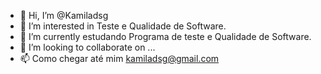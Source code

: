 - 👋 Hi, I’m @Kamiladsg
- 👀 I’m interested in  Teste e Qualidade de Software.
- 🌱 I’m currently  estudando  Programa de teste e Qualidade de Software.
- 💞️ I’m looking to collaborate on ...
- 📫 Como chegar até mim kamiladsg@gmail.com

<!---
Kamiladsg/Kamiladsg is a ✨ special ✨ repository because its `README.md` (this file) appears on your GitHub profile.
You can click the Preview link to take a look at your changes.
--->
